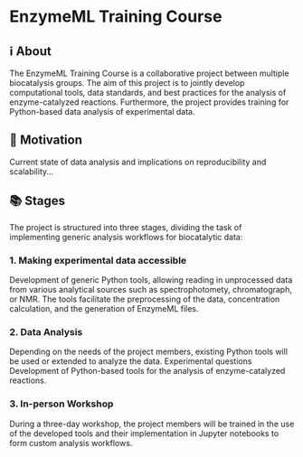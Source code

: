 # EnzymeML Training Course

## ℹ️ About
The EnzymeML Training Course is a collaborative project between multiple biocatalysis groups. The aim of this project is to jointly develop computational tools, data standards, and best practices for the analysis of enzyme-catalyzed reactions. Furthermore, the project provides training for Python-based data analysis of experimental data.

## 🚀 Motivation
Current state of data analysis and implications on reproducibility and scalability...

## 📚 Stages
The project is structured into three stages, dividing the task of implementing generic analysis workflows for biocatalytic data:  

### 1. Making experimental data accessible
Development of generic Python tools, allowing reading in unprocessed data from various analytical sources such as spectrophotomety, chromatograph, or NMR. The tools facilitate the preprocessing of the data, concentration calculation, and the generation of EnzymeML files.

### 2. Data Analysis
Depending on the needs of the project members, existing Python tools will be used or extended to analyze the data. Experimental questions 
Development of Python-based tools for the analysis of enzyme-catalyzed reactions.  

### 3. In-person Workshop
During a three-day workshop, the project members will be trained in the use of the developed tools and their implementation in Jupyter notebooks to form custom analysis workflows.